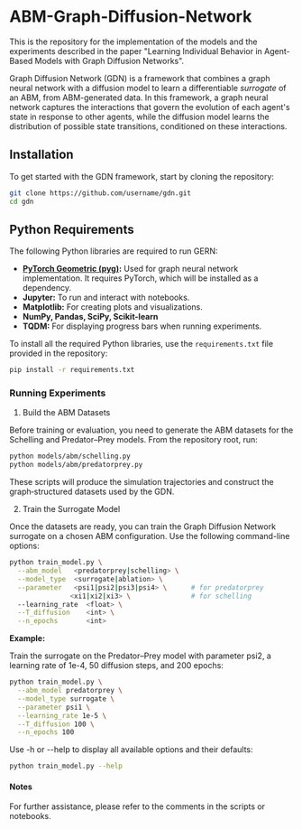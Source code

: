 # ABM-Graph-Diffusion-Network

This is the repository for the implementation of the models and the experiments described in the paper "Learning Individual Behavior in Agent-Based Models with Graph Diffusion Networks".

Graph Diffusion Network (GDN) is a framework that combines a graph neural network with a diffusion model to learn a differentiable _surrogate_ of an ABM, from ABM-generated data.
In this framework, a graph neural network captures the interactions that govern the evolution of each agent's state in response to other agents, while the diffusion model learns the distribution of possible state transitions, conditioned on these interactions.

## Installation

To get started with the GDN framework, start by cloning the repository:

   ```bash
   git clone https://github.com/username/gdn.git
   cd gdn
   ```

## Python Requirements

The following Python libraries are required to run GERN:

- **[PyTorch Geometric (pyg)](https://pytorch-geometric.readthedocs.io/):** Used for graph neural network implementation. It requires PyTorch, which will be installed as a dependency.
- **Jupyter:** To run and interact with notebooks.
- **Matplotlib:** For creating plots and visualizations.
- **NumPy, Pandas, SciPy, Scikit-learn**
- **TQDM:** For displaying progress bars when running experiments.

To install all the required Python libraries, use the `requirements.txt` file provided in the repository:

```bash
pip install -r requirements.txt
```

### Running Experiments

1. Build the ABM Datasets

Before training or evaluation, you need to generate the ABM datasets for the Schelling and Predator–Prey models.  From the repository root, run:
```bash
python models/abm/schelling.py
python models/abm/predatorprey.py
```
These scripts will produce the simulation trajectories and construct the graph‐structured datasets used by the GDN.

2.	Train the Surrogate Model

Once the datasets are ready, you can train the Graph Diffusion Network surrogate on a chosen ABM configuration. Use the following command-line options:

```bash
python train_model.py \
  --abm_model   <predatorprey|schelling> \
  --model_type  <surrogate|ablation> \
  --parameter   <psi1|psi2|psi3|psi4> \      # for predatorprey
               <xi1|xi2|xi3> \               # for schelling
  --learning_rate  <float> \
  --T_diffusion    <int> \
  --n_epochs       <int>
```

**Example:**

Train the surrogate on the Predator–Prey model with parameter psi2, a learning rate of 1e-4, 50 diffusion steps, and 200 epochs:

```bash
python train_model.py \
  --abm_model predatorprey \
  --model_type surrogate \
  --parameter psi1 \
  --learning_rate 1e-5 \
  --T_diffusion 100 \
  --n_epochs 100
```

Use -h or --help to display all available options and their defaults:

```bash
python train_model.py --help
```


#### Notes

For further assistance, please refer to the comments in the scripts or notebooks.

